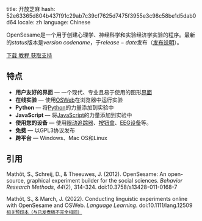 title: 开放芝麻
hash: 52e63365d804b437f91c29ab7c39cf7625d7475f3955e3c98c58be1d5dab0d64
locale: zh
language: Chinese

OpenSesame是一个用于创建心理学、神经科学和实验经济学实验的程序。最新的$status$版本是$version$ *$codename$*，于$release-date$发布（[发布说明](http://osdoc.cogsci.nl/$branch$/zh/notes/$notes$)）。

<div class="btn-group" role="group" aria-label="...">
  <a role="button" class="btn btn-success" href="%url:download%">
		<span class="glyphicon glyphicon-download" aria-hidden="true"></span>
		下载
	 </a>
  <a role="button" class="btn btn-success" href="%url:beginner%">
  <span class="glyphicon glyphicon-education" aria-hidden="true"></span>
  	教程
  </a>
  <a role="button" class="btn btn-success" href="https://professional.cogsci.nl/">
  <span class="glyphicon glyphicon-comment" aria-hidden="true"></span>
  获取支持</a>
</div>

## 特点

- __用户友好的界面__ — 一个现代、专业且易于使用的图形[界面](%link:manual/interface%)
- __在线实验__ — 使用[OSWeb](%link:manual/osweb/workflow%)在浏览器中运行实验
- __Python__ — 将[Python](%link:manual/python/about%)的力量添加到实验中
- __JavaScript__ — 将[JavaScript](%link:manual/python/about%)的力量添加到实验中
- __使用您的设备__ — 使用[眼动追踪器](%link:pygaze%)、[按钮盒](%link:buttonbox%)、[EEG设备](%link:parallel%)等。
- __免费__ — 以GPL3协议发布
- __跨平台__ — Windows、Mac OS和Linux

## 引用

Mathôt, S., Schreij, D., & Theeuwes, J. (2012). OpenSesame: An open-source, graphical experiment builder for the social sciences. *Behavior Research Methods*, *44*(2), 314-324. doi:10.3758/s13428-011-0168-7

Mathôt, S., & March, J. (2022). Conducting linguistic experiments online with OpenSesame and OSWeb. *Language Learning*. doi:10.1111/lang.12509
<br /><small>[相关预印本（与已发表稿不完全相同）](https://doi.org/10.31234/osf.io/wnryc)</small>
